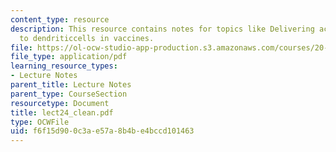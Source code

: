 ```yaml
---
content_type: resource
description: This resource contains notes for topics like Delivering activation signals
  to dendriticcells in vaccines.
file: https://ol-ocw-studio-app-production.s3.amazonaws.com/courses/20-462j-molecular-principles-of-biomaterials-spring-2006/f6f15d900c3ae57a8b4be4bccd101463_lect24_clean.pdf
file_type: application/pdf
learning_resource_types:
- Lecture Notes
parent_title: Lecture Notes
parent_type: CourseSection
resourcetype: Document
title: lect24_clean.pdf
type: OCWFile
uid: f6f15d90-0c3a-e57a-8b4b-e4bccd101463
---
```

